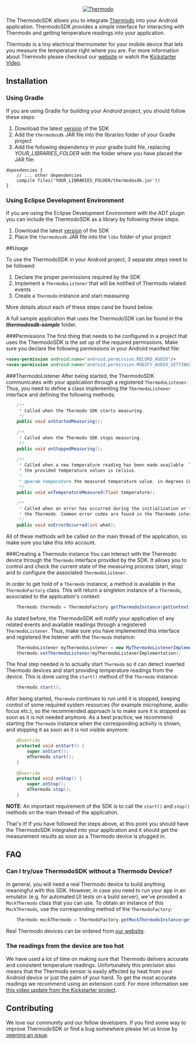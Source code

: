 <p align="center">
  <a href="http://developer.thermodo.com/"><img src="http://thermodo.com/assets/images/thermodo_logo.jpg" alt="Thermodo" title="Thermodo" /></a>
</p>

The ThermodoSDK allows you to integrate [Thermodo](http://thermodo.com) into your Android application. ThermodoSDK provides a simple interface for interacting with Thermodo and getting temperature readings into your application.

Thermodo is a tiny electrical thermometer for your mobile device that lets you measure the temperature right where you are. For more information about Thermodo please checkout our [website](http://thermodo.com) or watch the [Kickstarter Video](http://www.kickstarter.com/projects/robocat/thermodo-the-tiny-thermometer-for-mobile-devices).

## Installation
### Using Gradle
<!--- NOT SUPPORTED YET
If you are using Gradle for building your Android project, you can simply add a dependency for this library, specifying the packaging type of 'aar':
```
dependencies {
    // ... other dependencies
    compile 'com.robocatapps:thermodosdk:1.0.+@aar'
}
```
--->

If you are using Gradle for building your Android project, you should follow these steps:

1. Download the latest [version](https://github.com/thermodo/ThermodoSDK-Android/tree/master/thermodosdk-dist) of the SDK
2. Add the `thermodosdk` JAR file into the libraries folder of your Gradle project
3. Add the following dependency in your gradle build file, replacing *YOUR_LIBRARIES_FOLDER* with the folder where you have placed the JAR file:

```
dependencies {
    // ... other dependencies
    compile files('YOUR_LIBRARIES_FOLDER/thermodosdk.jar'))
}
```

### Using Eclipse Development Environment
If you are using the Eclipse Development Environment with the ADT plugin you can include the ThermodoSDK as a library by following these steps:

1. Download the latest [version](https://github.com/thermodo/ThermodoSDK-Android/tree/master/thermodosdk-dist) of the SDK
2. Place the `thermodosdk` JAR file into the `libs` folder of your project

<!--- NOT SUPPORTED YET
## Using Maven
If you are using Maven for building your Android project, you can simply add a dependency for this library:

```
<dependency>
  <groupId>com.robocatapps</groupId>
  <artifactId>thermodosdk</artifactId>
  <version>1.0.0</version>
  <type>apklib</type>
</dependency>
```
--->

##Usage

To use the ThermodoSDK in your Android project, 3 separate steps need to be followed:
1. Declare the proper permissions required by the SDK
2. Implement a `ThermodoListener` that will be notified of Thermodo related events
3. Create a `Thermodo` instance and start measuring

More details about each of these steps cand be found below. 

A full sample application that uses the ThermodoSDK can be found in the **_thermodosdk-sample_** folder.

###Permissions
The first thing that needs to be configured in a project that uses the ThermodoSDK is the set up of the required permissions. Make sure you declare the following permissions in your Android manifest file:
```xml
<uses-permission android:name="android.permission.RECORD_AUDIO"/>
<uses-permission android:name="android.permission.MODIFY_AUDIO_SETTINGS"/>
```

###ThermodoListener
After being started, the ThermodoSDK communicates with your application through a registered `ThermodoListener`. Thus, you need to define a class implementing the `ThermodoListener` interface and defining the following methods:
```java
    /**
     * Called when the Thermodo SDK starts measuring.
     */
    public void onStartedMeasuring();
    
    /**
     * Called when the Thermodo SDK stops measuring.
     */
    public void onStoppedMeasuring();
    
    /**
     * Called when a new temperature reading has been made available. The measurement unit of
     * the provided temperature values is Celsius.
     *
     * @param temperature the measured temperature value, in degrees Celsius
     */
    public void onTemperatureMeasured(float temperature);
    
    /**
     * Called when an error has occurred during the initialization or the measurements done by
     * the Thermodo. Common error codes are found in the Thermodo interface.
     */
    public void onErrorOccurred(int what);
```
All of these methods will be called on the main thread of the application, so make sure you take this into account.

###Creating a Thermodo instance 
You can interact with the Thermodo device through the `Thermodo` interface provided by the SDK. It allows you to control and check the current state of the measuring process (start, stop) and to configure the associated `ThermodoListener`.

In order to get hold of a `Thermodo` instance, a method is available in the `ThermodoFactory` class. This will return a singleton instance of a `Thermodo`, associated to the application's context:
```java
    Thermodo thermodo = ThermodoFactory.getThermodoInstance(getContext());
```

As stated before, the ThermodoSDK will notify your application of any related events and available readings through a registered `ThermodoListener`. Thus, make sure you have implemented this interface and registered the listener with the `Thermodo` instance:
```java
    ThermodoListener myThermodoListener = new MyThermodoListenerImplementation();
    thermodo.setThermodoListener(myThermodoListenerImplementation);
```

The final step needed is to actually start `Thermodo` so it can detect inserted Thermodo devices and start providing temperature readings from the device. This is done using the `start()` method of the `Thermodo` instance:
```java
    thermodo.start();
```
After being started, `Thermodo` continues to run until it is stopped, keeping control of some required system resources (for example microphone, audio focus etc.), so the recommended approach is to make sure it is stopped as soon as it is not needed anymore. As a best practice, we recommend starting the `Thermodo` instance when the corresponding activity is shown, and stopping it as soon as it is not visible anymore:
```java
    @Override
    protected void onStart() {
        super.onStart();
		mThermodo.start();
	}
    
    @Override
	protected void onStop() {
		super.onStop();
		mThermodo.stop();
	}
```
**NOTE**: An important requirement of the SDK is to call the `start()` and `stop()` methods on the main thread of the application.

That's it! If you have followed the steps above, at this point you should have the ThermodoSDK integrated into your application and it should get the measurement results as soon as a Thermodo device is plugged in.


## FAQ

### Can I try/use ThermodoSDK without a Thermodo Device?

In general, you will need a real Thermodo device to build anything meaningful with this SDK. However, in case you need to run your app in an emulator (e.g. for automated UI tests on a build server), we've provided a `MockThermodo` class that you can use. To obtain an instance of this `MockThermodo`, use the corresponding method of the `ThermodoFactory`:
```java
    Thermodo mockThermodo = ThermodoFactory.getMockThermodoInstance(getContext());
```

Real Thermodo devices can be ordered from [our website](http://thermodo.com).

### The readings from the device are too hot

We have used a lot of time on making sure that Thermodo delivers accurate and consistent temperature readings. Unfortunately this precision also means that the Thermodo sensor is easily affected by heat from your Android device or just the palm of your hand. To get the most accurate readings we recommend using an extension cord. For more information see [this video update from the Kickstarter project](http://vimeo.com/76458958).

## Contributing

We love our community and our fellow developers. If you find some way to improve ThermodoSDK or find a bug somewhere please let us know by [opening an issue](https://github.com/thermodo/ThermodoSDK-Android/issues/new).

